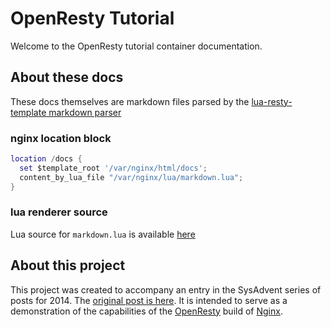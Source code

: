 # OpenResty Tutorial
Welcome to the OpenResty tutorial container documentation.

## About these docs
These docs themselves are markdown files parsed by the [lua-resty-template markdown parser](https://github.com/bungle/lua-resty-template#embedding-markdown-inside-the-templates)

### nginx location block
```lua
location /docs {
  set $template_root '/var/nginx/html/docs';
  content_by_lua_file "/var/nginx/lua/markdown.lua";
}
```
### lua renderer source
Lua source for `markdown.lua` is available [here](/code/lua/markdown.lua)

## About this project
This project was created to accompany an entry in the SysAdvent series of posts for 2014. The [original post is here](https://sysadvent.blogspot.com/??????).
It is intended to serve as a demonstration of the capabilities of the [OpenResty](http://openresty.org) build of [Nginx](http://nginx.org).
